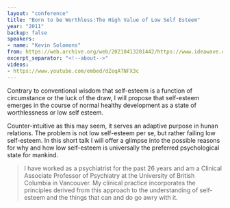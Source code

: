 ```yaml
---
layout: "conference"
title: "Born to be Worthless:The High Value of Low Self Esteem"
year: "2011"
backup: false
speakers:
- name: "Kevin Solomons"
from: https://web.archive.org/web/20210413201442/https://www.ideawave.ca/2011-conference/born-to-be-worthlessthe-high-value-of-low-self-esteem
excerpt_separator: "<!--about-->"
videos:
- https://www.youtube.com/embed/dZeqATNFX3c
---
```


Contrary to conventional wisdom that self-esteem is a function of circumstance
or the luck of the draw, I will propose that self-esteem emerges in the course
of normal healthy development as a state of worthlessness or low self esteem.

Counter-intuitive as this may seem, it serves an adaptive purpose in hunan
relations. The problem is not low self-esteem per se, but rather failing low
self-esteem. In this short talk I will offer a glimpse into the possible
reasons for why and how low self-esteem is universally the preferred
psychological state for mankind.

<!--about-->

> I have worked as a psychiatrist for the past 26 years and
am a Clinical Associate Professor of Psychiatry at the University of British
Columbia in Vancouver. My clinical practice incorporates the principles
derived from this approach to the understanding of self-esteem and the things
that can and do go awry with it.
